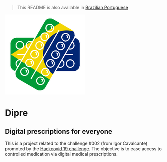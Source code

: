 > This README is also available in [Brazilian Portuguese](README.pt-br.md)

![Dipre](static/logo_256.png)

# Dipre

## Digital prescriptions for everyone

This is a project related to the challenge #002 (from Igor Cavalcante) promoted by the [Hackcovid 19 challenge](https://hackcovid-19.devpost.com/). The objective is to ease access to controlled medication via digital medical prescriptions.
